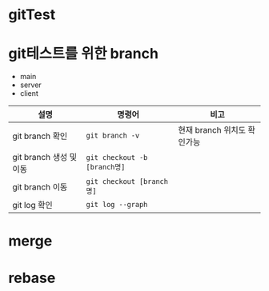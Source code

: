 # gitTest

# git테스트를 위한 branch
- main
- server
- client

|설명|명령어|비고|
|-|-|-|
|git branch 확인|`git branch -v`|현재 branch 위치도 확인가능|
|git branch 생성 및 이동|`git checkout -b [branch명]`||
|git branch 이동|`git checkout [branch명]`||
|git log 확인|`git log --graph`||

# merge

# rebase

